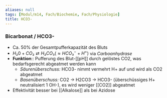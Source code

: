 ```yaml
---
aliases: null
tags: [Modul/m14, Fach/Biochemie, Fach/Physiologie]
title: HCO3-
---
```

### Bicarbonat / HCO3-
- Ca. 50% der Gesamtpufferkapazität des Bluts
- $H₂0 + CO₂ ⇄ H₂CO₃ (≈ HCO₃^{-} + H^{+})$ via *Carboanhydrase*
- **Funktion**:: Pufferung des Blut-[[pH]] durch gelöstes CO2, was bedarfsgerecht abgeatmet werden kann
	- *Säurenüberschuss:* HCO3- nimmt vermehrt H+ auf und wird als CO2 abgeatmet
	- *Basenüberschuss:* CO2 -> H2CO3 → HCO3- (überschüssiges H+ neutralisiert 1 OH-), es wird weniger [[CO2]] abgeatmet
- Effektivität besser bei [[Alkalose]] als bei Azidose